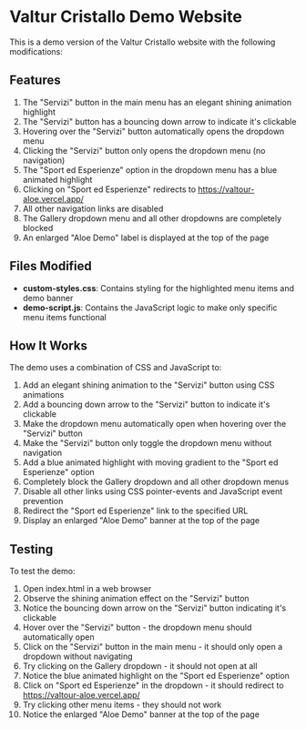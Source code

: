 # Valtur Cristallo Demo Website

This is a demo version of the Valtur Cristallo website with the following modifications:

## Features

1. The "Servizi" button in the main menu has an elegant shining animation highlight
2. The "Servizi" button has a bouncing down arrow to indicate it's clickable
3. Hovering over the "Servizi" button automatically opens the dropdown menu
4. Clicking the "Servizi" button only opens the dropdown menu (no navigation)
5. The "Sport ed Esperienze" option in the dropdown menu has a blue animated highlight
6. Clicking on "Sport ed Esperienze" redirects to https://valtour-aloe.vercel.app/
7. All other navigation links are disabled
8. The Gallery dropdown menu and all other dropdowns are completely blocked
9. An enlarged "Aloe Demo" label is displayed at the top of the page

## Files Modified

- **custom-styles.css**: Contains styling for the highlighted menu items and demo banner
- **demo-script.js**: Contains the JavaScript logic to make only specific menu items functional

## How It Works

The demo uses a combination of CSS and JavaScript to:

1. Add an elegant shining animation to the "Servizi" button using CSS animations
2. Add a bouncing down arrow to the "Servizi" button to indicate it's clickable
3. Make the dropdown menu automatically open when hovering over the "Servizi" button
4. Make the "Servizi" button only toggle the dropdown menu without navigation
5. Add a blue animated highlight with moving gradient to the "Sport ed Esperienze" option
6. Completely block the Gallery dropdown and all other dropdown menus
7. Disable all other links using CSS pointer-events and JavaScript event prevention
8. Redirect the "Sport ed Esperienze" link to the specified URL
9. Display an enlarged "Aloe Demo" banner at the top of the page

## Testing

To test the demo:
1. Open index.html in a web browser
2. Observe the shining animation effect on the "Servizi" button
3. Notice the bouncing down arrow on the "Servizi" button indicating it's clickable
4. Hover over the "Servizi" button - the dropdown menu should automatically open
5. Click on the "Servizi" button in the main menu - it should only open a dropdown without navigating
6. Try clicking on the Gallery dropdown - it should not open at all
7. Notice the blue animated highlight on the "Sport ed Esperienze" option
8. Click on "Sport ed Esperienze" in the dropdown - it should redirect to https://valtour-aloe.vercel.app/
9. Try clicking other menu items - they should not work
10. Notice the enlarged "Aloe Demo" banner at the top of the page
